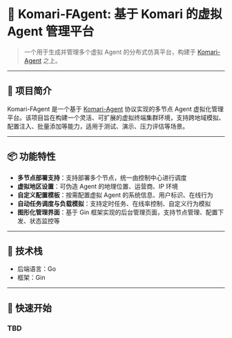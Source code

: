 # 🤖 Komari-FAgent: 基于 Komari 的虚拟 Agent 管理平台

> 一个用于生成并管理多个虚拟 Agent 的分布式仿真平台，构建于 [Komari-Agent](https://github.com/XXX/Komari-Agent) 之上。

---

## 🌟 项目简介

Komari-FAgent 是一个基于 [Komari-Agent](https://github.com/komari-monitor/komari) 协议实现的多节点 Agent 虚拟化管理平台。该项目旨在构建一个灵活、可扩展的虚拟终端集群环境，支持跨地域模拟、配置注入、批量添加等能力，适用于测试、演示、压力评估等场景。

---

## 📦 功能特性

- **多节点部署支持**：支持部署多个节点，统一由控制中心进行调度  
- **虚拟地区设置**：可伪造 Agent 的地理位置、运营商、IP 环境  
- **自定义配置模板**：按需配置虚拟 Agent 的系统信息、用户标识、在线行为  
- **自动任务调度与负载模拟**：支持定时任务、在线率控制、自定义行为模拟  
- **图形化管理界面**：基于 Gin 框架实现的后台管理页面，支持节点管理、配置下发、状态监控等

---

## 🧰 技术栈
- 后端语言：Go  
- 框架：Gin  

---

## 🚀 快速开始
### TBD



